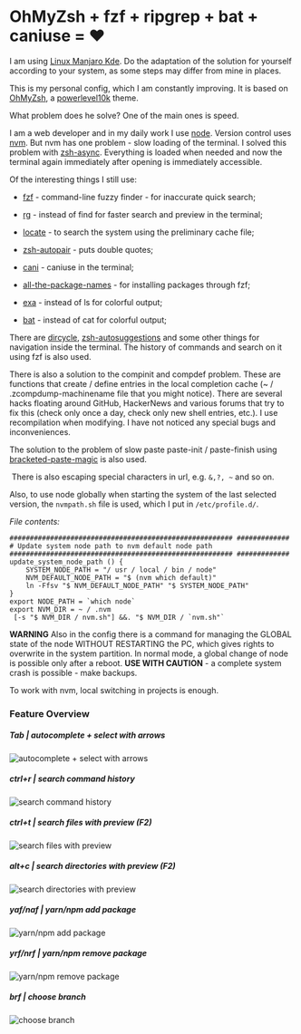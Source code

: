 # **OhMyZsh + fzf + ripgrep + bat + caniuse = ❤️**

I am using [Linux Manjaro Kde](https://manjaro.org/download/). Do the adaptation of the solution for yourself according to your system, as some steps may differ from mine in places.

This is my personal config, which I am constantly improving. It is based on [OhMyZsh](https://ohmyz.sh/), a [powerlevel10k](https://github.com/romkatv/powerlevel10k) theme.

What problem does he solve?
One of the main ones is speed.

I am a web developer and in my daily work I use [node](https://nodejs.org/en/). Version control uses [nvm](https://github.com/nvm-sh/nvm).
But nvm has one problem - slow loading of the terminal.
I solved this problem with [zsh-async](https://github.com/mafredri/zsh-async). Everything is loaded when needed and now the terminal again immediately after opening is immediately accessible.

Of the interesting things I still use:

 - [fzf](https://github.com/junegunn/fzf) - command-line fuzzy finder - for inaccurate quick search;
 - [rg](https://github.com/BurntSushi/ripgrep) - instead of find for faster search and preview in the terminal;
 - [locate](https://wiki.archlinux.org/index.php/Mlocate) - to search the system using the preliminary cache file;
 - [zsh-autopair](https://github.com/hlissner/zsh-autopair) - puts double quotes;
 - [cani](https://github.com/SidOfc/cani) - caniuse in the terminal;
 - [all-the-package-names](https://github.com/nice-registry/all-the-package-names) - for installing packages through fzf;

 - [exa](https://github.com/ogham/exa) - instead of ls for colorful output;
 - [bat](https://github.com/sharkdp/bat) - instead of cat for colorful output;

There are [dircycle](https://github.com/ohmyzsh/ohmyzsh/tree/master/plugins/dircycle), [zsh-autosuggestions](https://github.com/zsh-users/zsh-autosuggestions) and some other things for navigation inside the terminal.
The history of commands and search on it using fzf is also used.

There is also a solution to the compinit and compdef problem. These are functions that create / define entries in the local completion cache (~ / .zcompdump-machinename file that you might notice). 
There are several hacks floating around GitHub, HackerNews and various forums that try to fix this (check only once a day, check only new shell entries, etc.).
I use recompilation when modifying. I have not noticed any special bugs and inconveniences.

The solution to the problem of slow paste paste-init / paste-finish using [bracketed-paste-magic](https://github.com/zsh-users/zsh/blob/master/Functions/Zle/bracketed-paste-magic) is also used.

 There is also escaping special characters in url, e.g. `&,?, ~` and so on.

Also, to use node globally when starting the system of the last selected version, the `nvmpath.sh` file is used, which I put in `/etc/profile.d/`.

*File contents:*

```#! / bin / bash
####################################################### #############
# Update system node path to nvm default node path
####################################################### #############
update_system_node_path () {
    SYSTEM_NODE_PATH = "/ usr / local / bin / node"
    NVM_DEFAULT_NODE_PATH = "$ (nvm which default)"
    ln -Ffsv "$ NVM_DEFAULT_NODE_PATH" "$ SYSTEM_NODE_PATH"
}
export NODE_PATH = `which node`
export NVM_DIR = ~ / .nvm
 [-s "$ NVM_DIR / nvm.sh"] &&. "$ NVM_DIR / `nvm.sh"`
```
**WARNING**
Also in the config there is a command for managing the GLOBAL state of the node WITHOUT RESTARTING the PC, which gives rights to overwrite in the system partition. In normal mode, a global change of node is possible only after a reboot.
**USE WITH CAUTION** - a complete system crash is possible - make backups.

To work with nvm, local switching in projects is enough.

### **Feature Overview**
##### Tab | autocomplete + select with arrows

![autocomplete + select with arrows](https://i.imgur.com/68G5JGX.png)

##### ctrl+r | search command history

![search command history](https://i.imgur.com/6WiBUKX.png)

##### ctrl+t | search files with preview (F2)

![search files with preview](https://i.imgur.com/auamEYy.png)

##### alt+c | search directories with preview (F2)

![search directories with preview](https://i.imgur.com/MaujSam.png)

##### yaf/naf | yarn/npm add package

![yarn/npm add package](https://i.imgur.com/JrN4lhg.png)

##### yrf/nrf | yarn/npm remove package

![yarn/npm remove package](https://i.imgur.com/z89iWtk.png)

##### brf | choose branch

![choose branch](https://i.imgur.com/KzeUR3J.png)

